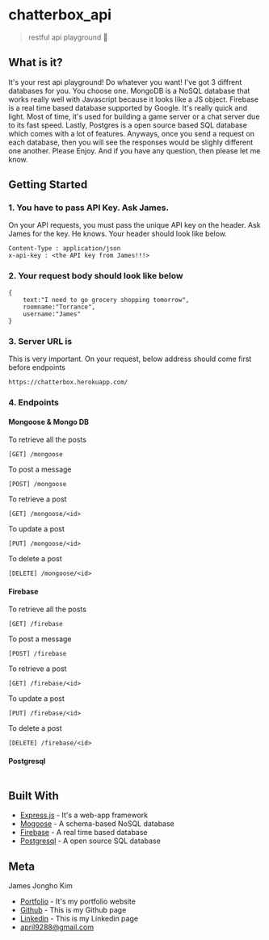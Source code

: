 # chatterbox_api
> restful api playground :whale:

## What is it?
It's your rest api playground! Do whatever you want! I've got 3 diffrent databases for you. You choose one.
MongoDB is a NoSQL database that works really well with Javascript because it looks like a JS object. Firebase is a real time based database supported by Google. It's really quick and light. Most of time, it's used for building a game server or a chat server due to its fast speed. Lastly, Postgres is a open source based SQL database which comes with a lot of features. Anyways, once you send a request on each database, then you will see the responses would be slighly different one another. Please Enjoy. And if you have any question, then please let me know.

## Getting Started

### 1. You have to pass API Key. Ask James.

On your API requests, you must pass the unique API key on the header.
Ask James for the key. He knows. Your header should look like below.

```
Content-Type : application/json
x-api-key : <the API key from James!!!>

```

### 2. Your request body should look like below

```
{
	text:"I need to go grocery shopping tomorrow",
	roomname:"Torrance",
	username:"James"
}
```

### 3. Server URL is 

This is very important. On your request, below address should come first before endpoints

```
https://chatterbox.herokuapp.com/
```

### 4. Endpoints

#### Mongoose & Mongo DB

To retrieve all the posts
```
[GET] /mongoose 
```

To post a message
```
[POST] /mongoose
```

To retrieve a post
```
[GET] /mongoose/<id>
```

To update a post
```
[PUT] /mongoose/<id>
```

To delete a post
```
[DELETE] /mongoose/<id>
```


#### Firebase

To retrieve all the posts
```
[GET] /firebase 
```

To post a message
```
[POST] /firebase
```

To retrieve a post
```
[GET] /firebase/<id>
```

To update a post
```
[PUT] /firebase/<id>
```

To delete a post
```
[DELETE] /firebase/<id>
```

#### Postgresql
```
```

## Built With

* [Express.js](https://expressjs.com/) - It's a web-app framework 
* [Mogoose](https://mongoosejs.com/) - A schema-based NoSQL database
* [Firebase](https://firebase.google.com/) - A real time based database
* [Postgresql](https://www.postgresql.org/) - A open source SQL database

## Meta

James Jongho Kim 
- [Portfolio](https://april9288.github.io/) - It's my portfolio website
- [Github](https://github.com/april9288) - This is my Github page
- [Linkedin](https://www.linkedin.com/in/jongho-kim-b05618170/) - This is my Linkedin page
- april9288@gmail.com

